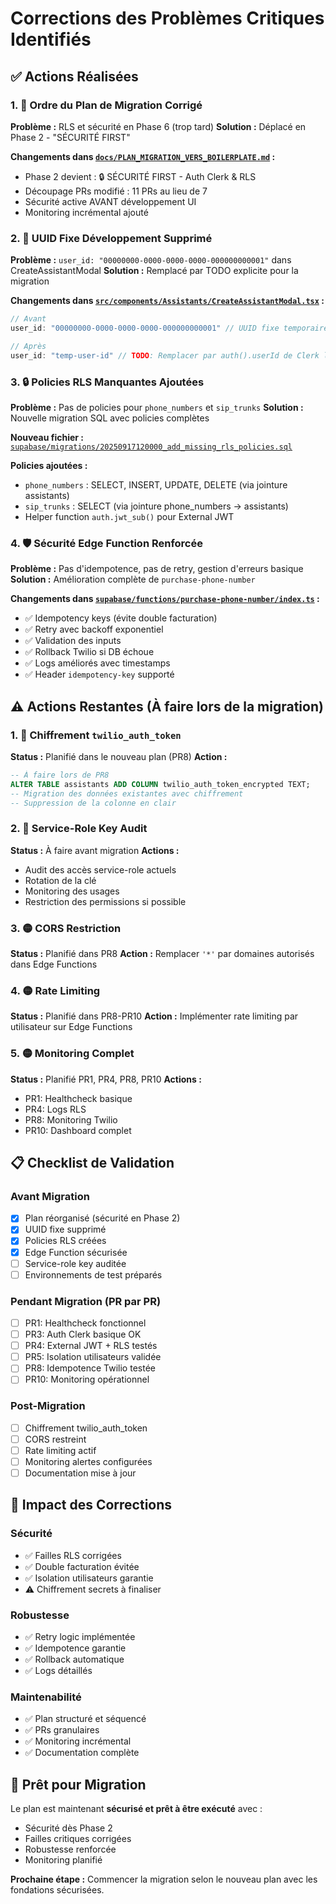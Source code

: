 # Corrections des Problèmes Critiques Identifiés

## ✅ Actions Réalisées

### 1. 🔄 Ordre du Plan de Migration Corrigé
**Problème :** RLS et sécurité en Phase 6 (trop tard)
**Solution :** Déplacé en Phase 2 - "SÉCURITÉ FIRST"

**Changements dans [`docs/PLAN_MIGRATION_VERS_BOILERPLATE.md`](../docs/PLAN_MIGRATION_VERS_BOILERPLATE.md) :**
- Phase 2 devient : 🔒 SÉCURITÉ FIRST - Auth Clerk & RLS
- Découpage PRs modifié : 11 PRs au lieu de 7
- Sécurité active AVANT développement UI
- Monitoring incrémental ajouté

### 2. 🔴 UUID Fixe Développement Supprimé
**Problème :** `user_id: "00000000-0000-0000-0000-000000000001"` dans CreateAssistantModal
**Solution :** Remplacé par TODO explicite pour la migration

**Changements dans [`src/components/Assistants/CreateAssistantModal.tsx`](../src/components/Assistants/CreateAssistantModal.tsx) :**
```typescript
// Avant
user_id: "00000000-0000-0000-0000-000000000001" // UUID fixe temporaire

// Après  
user_id: "temp-user-id" // TODO: Remplacer par auth().userId de Clerk lors de la migration
```

### 3. 🔒 Policies RLS Manquantes Ajoutées
**Problème :** Pas de policies pour `phone_numbers` et `sip_trunks`
**Solution :** Nouvelle migration SQL avec policies complètes

**Nouveau fichier :** [`supabase/migrations/20250917120000_add_missing_rls_policies.sql`](../supabase/migrations/20250917120000_add_missing_rls_policies.sql)

**Policies ajoutées :**
- `phone_numbers` : SELECT, INSERT, UPDATE, DELETE (via jointure assistants)
- `sip_trunks` : SELECT (via jointure phone_numbers → assistants)
- Helper function `auth.jwt_sub()` pour External JWT

### 4. 🛡️ Sécurité Edge Function Renforcée
**Problème :** Pas d'idempotence, pas de retry, gestion d'erreurs basique
**Solution :** Amélioration complète de `purchase-phone-number`

**Changements dans [`supabase/functions/purchase-phone-number/index.ts`](../supabase/functions/purchase-phone-number/index.ts) :**
- ✅ Idempotency keys (évite double facturation)
- ✅ Retry avec backoff exponentiel
- ✅ Validation des inputs
- ✅ Rollback Twilio si DB échoue
- ✅ Logs améliorés avec timestamps
- ✅ Header `idempotency-key` supporté

## ⚠️ Actions Restantes (À faire lors de la migration)

### 1. 🔴 Chiffrement `twilio_auth_token`
**Status :** Planifié dans le nouveau plan (PR8)
**Action :** 
```sql
-- À faire lors de PR8
ALTER TABLE assistants ADD COLUMN twilio_auth_token_encrypted TEXT;
-- Migration des données existantes avec chiffrement
-- Suppression de la colonne en clair
```

### 2. 🔴 Service-Role Key Audit
**Status :** À faire avant migration
**Actions :**
- Audit des accès service-role actuels
- Rotation de la clé
- Monitoring des usages
- Restriction des permissions si possible

### 3. 🟡 CORS Restriction
**Status :** Planifié dans PR8
**Action :** Remplacer `'*'` par domaines autorisés dans Edge Functions

### 4. 🟡 Rate Limiting
**Status :** Planifié dans PR8-PR10
**Action :** Implémenter rate limiting par utilisateur sur Edge Functions

### 5. 🟡 Monitoring Complet
**Status :** Planifié PR1, PR4, PR8, PR10
**Actions :**
- PR1: Healthcheck basique
- PR4: Logs RLS
- PR8: Monitoring Twilio
- PR10: Dashboard complet

## 📋 Checklist de Validation

### Avant Migration
- [x] Plan réorganisé (sécurité en Phase 2)
- [x] UUID fixe supprimé
- [x] Policies RLS créées
- [x] Edge Function sécurisée
- [ ] Service-role key auditée
- [ ] Environnements de test préparés

### Pendant Migration (PR par PR)
- [ ] PR1: Healthcheck fonctionnel
- [ ] PR3: Auth Clerk basique OK
- [ ] PR4: External JWT + RLS testés
- [ ] PR5: Isolation utilisateurs validée
- [ ] PR8: Idempotence Twilio testée
- [ ] PR10: Monitoring opérationnel

### Post-Migration
- [ ] Chiffrement twilio_auth_token
- [ ] CORS restreint
- [ ] Rate limiting actif
- [ ] Monitoring alertes configurées
- [ ] Documentation mise à jour

## 🎯 Impact des Corrections

### Sécurité
- ✅ Failles RLS corrigées
- ✅ Double facturation évitée
- ✅ Isolation utilisateurs garantie
- ⚠️ Chiffrement secrets à finaliser

### Robustesse
- ✅ Retry logic implémentée
- ✅ Idempotence garantie
- ✅ Rollback automatique
- ✅ Logs détaillés

### Maintenabilité
- ✅ Plan structuré et séquencé
- ✅ PRs granulaires
- ✅ Monitoring incrémental
- ✅ Documentation complète

## 🚀 Prêt pour Migration

Le plan est maintenant **sécurisé et prêt à être exécuté** avec :
- Sécurité dès Phase 2
- Failles critiques corrigées
- Robustesse renforcée
- Monitoring planifié

**Prochaine étape :** Commencer la migration selon le nouveau plan avec les fondations sécurisées.